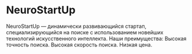 # NeuroStartUp
NeuroStartUp — динамически развивающийся стартап, специализирующийся на поиске с использованием новейших технологий искусственного интеллекта. Наши преимущества:  Высокая точность поиска. Высокая скорость поиска. Низкая цена.
